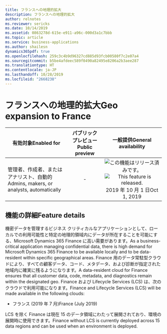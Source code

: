 ```yaml
---
title: フランスへの地理的拡大
description: フランスへの地理的拡大
author: relnotes
ms.reviewer: sericks
ms.date: 10/14/2019
ms.assetid: 0863278d-615e-e911-a96c-000d3a1c7bbb
ms.topic: article
ms.service: business-applications
ms.author: shailesn
dynamics365pdf: true
ms.openlocfilehash: 259c3c4b9d96327cd885d93fcb00580f7c2e07a4
ms.sourcegitcommit: b5be4afdeec589f0490a82495e8206a2b3aee287
ms.translationtype: HT
ms.contentlocale: ja-JP
ms.lasthandoff: 10/28/2019
ms.locfileid: "2668238"
---
```

# <a name="geo-expansion-to-france"></a><span data-ttu-id="998e7-103">フランスへの地理的拡大</span><span class="sxs-lookup"><span data-stu-id="998e7-103">Geo expansion to France</span></span>


| <span data-ttu-id="998e7-104">有効対象</span><span class="sxs-lookup"><span data-stu-id="998e7-104">Enabled for</span></span>    |  <span data-ttu-id="998e7-105">パブリック プレビュー</span><span class="sxs-lookup"><span data-stu-id="998e7-105">Public preview</span></span> | <span data-ttu-id="998e7-106">一般提供</span><span class="sxs-lookup"><span data-stu-id="998e7-106">General availability</span></span> | 
| ---------- | :----------: |:----------: |
|<span data-ttu-id="998e7-107">管理者、作成者、またはアナリスト、自動的</span><span class="sxs-lookup"><span data-stu-id="998e7-107">Admins, makers, or analysts, automatically</span></span>|-| <span data-ttu-id="998e7-108">![この機能はリリース済みです。](/dynamics365-release-plan/media/green-checkmark.png "この機能はリリース済みです。")</span><span class="sxs-lookup"><span data-stu-id="998e7-108">![This feature is released.](/dynamics365-release-plan/media/green-checkmark.png "This feature is released.")</span></span> <span data-ttu-id="998e7-109">2019 年 10 月 1 日</span><span class="sxs-lookup"><span data-stu-id="998e7-109">Oct 1, 2019</span></span>|






## <a name="feature-details"></a><span data-ttu-id="998e7-110">機能の詳細</span><span class="sxs-lookup"><span data-stu-id="998e7-110">Feature details</span></span>
<!--feature detail start -->
<span data-ttu-id="998e7-111">機密データを管理するビジネス クリティカルなアプリケーションとして、ローカルでの利用可能性と特定の地理的領域内にデータが所在することを可能にする、Microsoft Dynamics 365 Finance に高い需要があります。</span><span class="sxs-lookup"><span data-stu-id="998e7-111">As a business-critical application managing confidential data, there is high demand for Microsoft Dynamics 365 Finance to be available locally and to be data-resident within specific geographical areas.</span></span> <span data-ttu-id="998e7-112">Finance 用のデータ常駐型クラウドにより、すべての顧客データ、コード、メタデータ、および診断が指定された地域内に確実に残るようになります。</span><span class="sxs-lookup"><span data-stu-id="998e7-112">A data-resident cloud for Finance ensures that all customer data, code, metadata, and diagnostics remain within the designated geo.</span></span> <span data-ttu-id="998e7-113">Finance および Lifecycle Services (LCS) は、次のクラウドで利用可能になります。</span><span class="sxs-lookup"><span data-stu-id="998e7-113">Finance  and Lifecycle Services (LCS) will be made available in the following clouds:</span></span> 

- <span data-ttu-id="998e7-114">フランス (2019 年 7 月)</span><span class="sxs-lookup"><span data-stu-id="998e7-114">France (July 2019)</span></span>

<span data-ttu-id="998e7-115">LCS を除く Finance は現在 15 のデータ領域にわたって展開されており、環境の展開時に使用できます。</span><span class="sxs-lookup"><span data-stu-id="998e7-115">Finance without LCS is currently deployed across 15 data regions and can be used when an environment is deployed.</span></span>
<!--feature detail end -->









